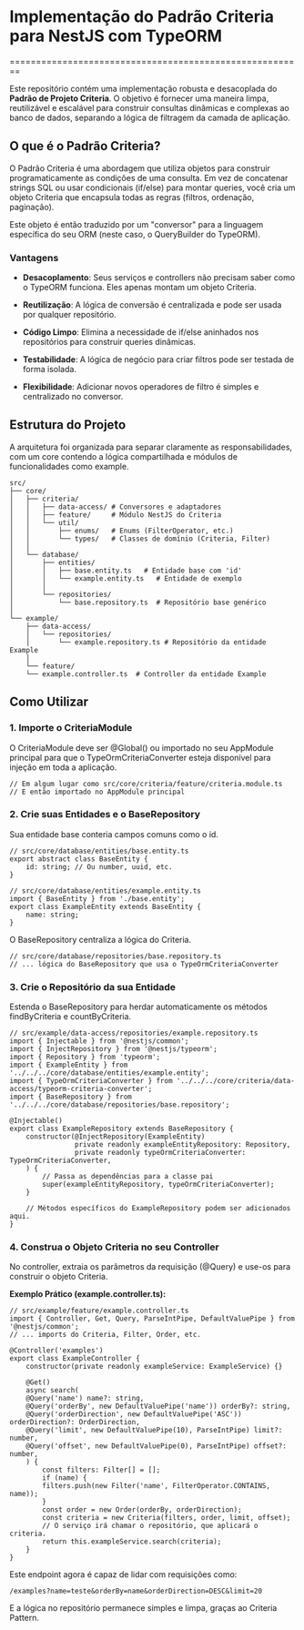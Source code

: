 # Implementação do Padrão Criteria para NestJS com TypeORM
========================================================

Este repositório contém uma implementação robusta e desacoplada do **Padrão de Projeto Criteria**. O objetivo é fornecer uma maneira limpa, reutilizável e escalável para construir consultas dinâmicas e complexas ao banco de dados, separando a lógica de filtragem da camada de aplicação.

O que é o Padrão Criteria?
--------------------------

O Padrão Criteria é uma abordagem que utiliza objetos para construir programaticamente as condições de uma consulta. Em vez de concatenar strings SQL ou usar condicionais (if/else) para montar queries, você cria um objeto Criteria que encapsula todas as regras (filtros, ordenação, paginação).

Este objeto é então traduzido por um "conversor" para a linguagem específica do seu ORM (neste caso, o QueryBuilder do TypeORM).

### Vantagens

*   **Desacoplamento**: Seus serviços e controllers não precisam saber como o TypeORM funciona. Eles apenas montam um objeto Criteria.
    
*   **Reutilização**: A lógica de conversão é centralizada e pode ser usada por qualquer repositório.
    
*   **Código Limpo**: Elimina a necessidade de if/else aninhados nos repositórios para construir queries dinâmicas.
    
*   **Testabilidade**: A lógica de negócio para criar filtros pode ser testada de forma isolada.
    
*   **Flexibilidade**: Adicionar novos operadores de filtro é simples e centralizado no conversor.
    

Estrutura do Projeto
--------------------

A arquitetura foi organizada para separar claramente as responsabilidades, com um core contendo a lógica compartilhada e módulos de funcionalidades como example.

```
src/  
├── core/  
│   ├── criteria/  
│   │   ├── data-access/ # Conversores e adaptadores  
│   │   ├── feature/     # Módulo NestJS do Criteria  
│   │   └── util/  
│   │       ├── enums/   # Enums (FilterOperator, etc.)  
│   │       └── types/   # Classes de domínio (Criteria, Filter)  
│   │  
│   └── database/  
│       ├── entities/  
│       │   ├── base.entity.ts   # Entidade base com 'id'  
│       │   └── example.entity.ts   # Entidade de exemplo  
│       │  
│       └── repositories/  
│           └── base.repository.ts  # Repositório base genérico  
│  
└── example/
    ├── data-access/      
    │   └── repositories/      
    │       └── example.repository.ts # Repositório da entidade Example      
    │      
    └── feature/          
    └── example.controller.ts  # Controller da entidade Example
```

Como Utilizar
-------------

### 1\. Importe o CriteriaModule

O CriteriaModule deve ser @Global() ou importado no seu AppModule principal para que o TypeOrmCriteriaConverter esteja disponível para injeção em toda a aplicação.

```
// Em algum lugar como src/core/criteria/feature/criteria.module.ts  
// E então importado no AppModule principal
```

### 2\. Crie suas Entidades e o BaseRepository

Sua entidade base conteria campos comuns como o id.

```
// src/core/database/entities/base.entity.ts  
export abstract class BaseEntity {    
    id: string; // Ou number, uuid, etc.  
}  

// src/core/database/entities/example.entity.ts  
import { BaseEntity } from './base.entity';  
export class ExampleEntity extends BaseEntity {    
    name: string;  
}
```

O BaseRepository centraliza a lógica do Criteria.

```
// src/core/database/repositories/base.repository.ts  
// ... lógica do BaseRepository que usa o TypeOrmCriteriaConverter
```

### 3\. Crie o Repositório da sua Entidade

Estenda o BaseRepository para herdar automaticamente os métodos findByCriteria e countByCriteria.

```
// src/example/data-access/repositories/example.repository.ts
import { Injectable } from '@nestjs/common';
import { InjectRepository } from '@nestjs/typeorm';
import { Repository } from 'typeorm';
import { ExampleEntity } from '../../../core/database/entities/example.entity';
import { TypeOrmCriteriaConverter } from '../../../core/criteria/data-access/typeorm-criteria-converter';
import { BaseRepository } from '../../../core/database/repositories/base.repository';

@Injectable()
export class ExampleRepository extends BaseRepository {
    constructor(@InjectRepository(ExampleEntity)
                private readonly exampleEntityRepository: Repository,      
                private readonly typeOrmCriteriaConverter: TypeOrmCriteriaConverter,
    ) {
        // Passa as dependências para a classe pai
        super(exampleEntityRepository, typeOrmCriteriaConverter);
    }

    // Métodos específicos do ExampleRepository podem ser adicionados aqui.
}
```

### 4\. Construa o Objeto Criteria no seu Controller

No controller, extraia os parâmetros da requisição (@Query) e use-os para construir o objeto Criteria.

**Exemplo Prático (example.controller.ts):**

```
// src/example/feature/example.controller.ts
import { Controller, Get, Query, ParseIntPipe, DefaultValuePipe } from '@nestjs/common';
// ... imports do Criteria, Filter, Order, etc.

@Controller('examples')
export class ExampleController {
    constructor(private readonly exampleService: ExampleService) {}

    @Get()
    async search(
    @Query('name') name?: string,
    @Query('orderBy', new DefaultValuePipe('name')) orderBy?: string,
    @Query('orderDirection', new DefaultValuePipe('ASC')) orderDirection?: OrderDirection,
    @Query('limit', new DefaultValuePipe(10), ParseIntPipe) limit?: number,
    @Query('offset', new DefaultValuePipe(0), ParseIntPipe) offset?: number,
    ) {
        const filters: Filter[] = [];
        if (name) {
        filters.push(new Filter('name', FilterOperator.CONTAINS, name));
        }
        const order = new Order(orderBy, orderDirection);
        const criteria = new Criteria(filters, order, limit, offset);
        // O serviço irá chamar o repositório, que aplicará o criteria.
        return this.exampleService.search(criteria);
    }
}
```

Este endpoint agora é capaz de lidar com requisições como:

`/examples?name=teste&orderBy=name&orderDirection=DESC&limit=20`

E a lógica no repositório permanece simples e limpa, graças ao Criteria Pattern.
